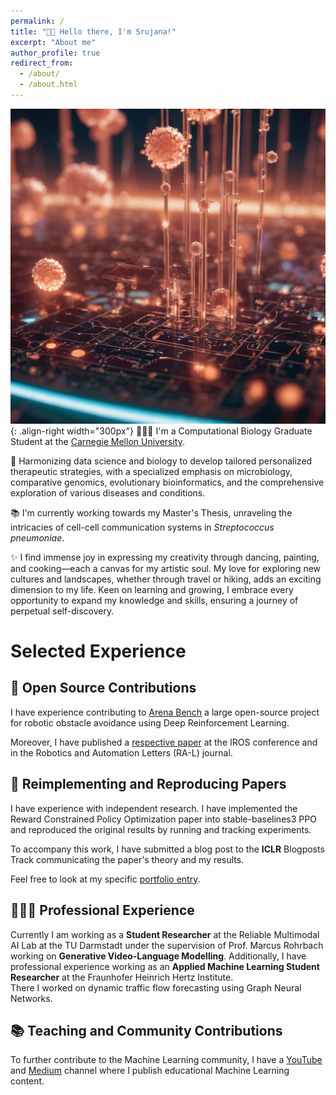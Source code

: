 ```yaml
---
permalink: /
title: "👋🏼 Hello there, I'm Srujana!"
excerpt: "About me"
author_profile: true
redirect_from:
  - /about/
  - /about.html
---
```


![Illustration of computer and microbiology](/images/compscimicrobio.png){: .align-right width="300px"}
👩🏾‍💻 I'm a Computational Biology Graduate Student at the [Carnegie Mellon University](https://cbd.cmu.edu).

🔬 Harmonizing data science and biology to develop tailored personalized therapeutic strategies, with a specialized emphasis on microbiology, comparative genomics, evolutionary bioinformatics, and the comprehensive exploration of various diseases and conditions.

📚 I'm currently working towards my Master's Thesis, unraveling the intricacies of cell-cell communication systems in <em>Streptococcus pneumoniae</em>.

✨ I find immense joy in expressing my creativity through dancing, painting, and cooking—each a canvas for my artistic soul. My love for exploring new cultures and landscapes, whether through travel or hiking, adds an exciting dimension to my life. Keen on learning and growing, I embrace every opportunity to expand my knowledge and skills, ensuring a journey of perpetual self-discovery.

# Selected Experience

## 🤖 Open Source Contributions

I have experience contributing to [Arena Bench](https://github.com/Arena-Rosnav) a large open-source project for robotic obstacle avoidance using Deep Reinforcement Learning.

Moreover, I have published a [respective paper](https://sudo-boris.github.io/publication/2022-Arena-Bench) at the IROS conference and in the Robotics and Automation Letters (RA-L) journal.

## 📜 Reimplementing and Reproducing Papers

I have experience with independent research. I have implemented the Reward Constrained Policy Optimization paper into stable-baselines3 PPO and reproduced the original results by running and tracking experiments.

To accompany this work, I have submitted a blog post to the **ICLR** Blogposts Track communicating the paper's theory and my results.

Feel free to look at my specific [portfolio entry](https://sudo-boris.github.io/portfolio/RCPPO/).

## 👨🏻‍🔬 Professional Experience

Currently I am working as a **Student Researcher** at the Reliable Multimodal AI Lab at the TU Darmstadt under the supervision of Prof. Marcus Rohrbach working on **Generative Video-Language Modelling**.
Additionally, I have professional experience working as an **Applied Machine Learning Student Researcher** at the Fraunhofer Heinrich Hertz Institute. \
There I worked on dynamic traffic flow forecasting using Graph Neural Networks.

## 📚 Teaching and Community Contributions

To further contribute to the Machine Learning community, I have a [YouTube](https://www.youtube.com/@borismeinardus) and [Medium](https://medium.com/@boris.meinardus) channel where I publish educational Machine Learning content.
